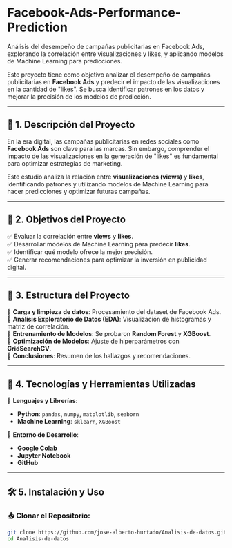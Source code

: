 # Facebook-Ads-Performance-Prediction
Análisis del desempeño de campañas publicitarias en Facebook Ads, explorando la correlación entre visualizaciones y likes, y aplicando modelos de Machine Learning para predicciones.

Este proyecto tiene como objetivo analizar el desempeño de campañas publicitarias en **Facebook Ads** y predecir el impacto de las visualizaciones en la cantidad de "likes". Se busca identificar patrones en los datos y mejorar la precisión de los modelos de predicción.

---

## 📌 1. Descripción del Proyecto

En la era digital, las campañas publicitarias en redes sociales como **Facebook Ads** son clave para las marcas. Sin embargo, comprender el impacto de las visualizaciones en la generación de "likes" es fundamental para optimizar estrategias de marketing.

Este estudio analiza la relación entre **visualizaciones (views)** y **likes**, identificando patrones y utilizando modelos de Machine Learning para hacer predicciones y optimizar futuras campañas.

---

## 🎯 2. Objetivos del Proyecto

✅ Evaluar la correlación entre **views** y **likes**.  
✅ Desarrollar modelos de Machine Learning para predecir **likes**.  
✅ Identificar qué modelo ofrece la mejor precisión.  
✅ Generar recomendaciones para optimizar la inversión en publicidad digital.  

---

## 📂 3. Estructura del Proyecto

🔹 **Carga y limpieza de datos**: Procesamiento del dataset de Facebook Ads.  
🔹 **Análisis Exploratorio de Datos (EDA)**: Visualización de histogramas y matriz de correlación.  
🔹 **Entrenamiento de Modelos**: Se probaron **Random Forest** y **XGBoost**.  
🔹 **Optimización de Modelos**: Ajuste de hiperparámetros con **GridSearchCV**.  
🔹 **Conclusiones**: Resumen de los hallazgos y recomendaciones.  

---

## 🔧 4. Tecnologías y Herramientas Utilizadas

📌 **Lenguajes y Librerías**:
- **Python**: `pandas`, `numpy`, `matplotlib`, `seaborn`
- **Machine Learning**: `sklearn`, `XGBoost`

📌 **Entorno de Desarrollo**:
- **Google Colab**
- **Jupyter Notebook**
- **GitHub**

---

## 🛠️ 5. Instalación y Uso

### 📥 Clonar el Repositorio:
```sh
git clone https://github.com/jose-alberto-hurtado/Analisis-de-datos.git
cd Analisis-de-datos
